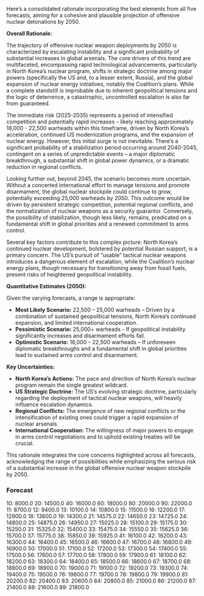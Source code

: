 Here’s a consolidated rationale incorporating the best elements from all five forecasts, aiming for a cohesive and plausible projection of offensive nuclear detonations by 2050.

**Overall Rationale:**

The trajectory of offensive nuclear weapon deployments by 2050 is characterized by escalating instability and a significant probability of substantial increases in global arsenals. The core drivers of this trend are multifaceted, encompassing rapid technological advancements, particularly in North Korea’s nuclear program, shifts in strategic doctrine among major powers (specifically the US and, to a lesser extent, Russia), and the global expansion of nuclear energy initiatives, notably the Coalition’s plans. While a complete standstill is improbable due to inherent geopolitical tensions and the logic of deterrence, a catastrophic, uncontrolled escalation is also far from guaranteed. 

The immediate risk (2025-2035) represents a period of intensified competition and potentially rapid increases – likely reaching approximately 18,000 - 22,500 warheads within this timeframe, driven by North Korea’s acceleration, continued US modernization programs, and the expansion of nuclear energy. However, this initial surge is not inevitable. There’s a significant probability of a stabilization period occurring around 2040-2045, contingent on a series of unpredictable events – a major diplomatic breakthrough, a substantial shift in global power dynamics, or a dramatic reduction in regional conflicts.  

Looking further out, beyond 2045, the scenario becomes more uncertain.  Without a concerted international effort to manage tensions and promote disarmament, the global nuclear stockpile could continue to grow, potentially exceeding 25,000 warheads by 2050. This outcome would be driven by persistent strategic competition, potential regional conflicts, and the normalization of nuclear weapons as a security guarantor. Conversely, the possibility of stabilization, though less likely, remains, predicated on a fundamental shift in global priorities and a renewed commitment to arms control. 

Several key factors contribute to this complex picture: North Korea’s continued nuclear development, bolstered by potential Russian support, is a primary concern. The US’s pursuit of “usable” tactical nuclear weapons introduces a dangerous element of escalation, while the Coalition’s nuclear energy plans, though necessary for transitioning away from fossil fuels, present risks of heightened geopolitical instability. 

**Quantitative Estimates (2050):**

Given the varying forecasts, a range is appropriate:

*   **Most Likely Scenario:** 22,500 – 25,000 warheads – Driven by a combination of sustained geopolitical tensions, North Korea’s continued expansion, and limited international cooperation.
*   **Pessimistic Scenario:** 25,000+ warheads - If geopolitical instability significantly increases and disarmament efforts fail.
*   **Optimistic Scenario:** 18,000 – 22,500 warheads – If unforeseen diplomatic breakthroughs and a fundamental shift in global priorities lead to sustained arms control and disarmament.

**Key Uncertainties:**

*   **North Korea’s Actions:** The pace and direction of North Korea’s nuclear program remain the single greatest wildcard.
*   **US Strategic Doctrine:** The US’s evolving strategic doctrine, particularly regarding the deployment of tactical nuclear weapons, will heavily influence escalation dynamics.
*   **Regional Conflicts:** The emergence of new regional conflicts or the intensification of existing ones could trigger a rapid expansion of nuclear arsenals.
*   **International Cooperation:** The willingness of major powers to engage in arms control negotiations and to uphold existing treaties will be crucial. 

This rationale integrates the core concerns highlighted across all forecasts, acknowledging the range of possibilities while emphasizing the serious risk of a substantial increase in the global offensive nuclear weapon stockpile by 2050.

### Forecast

10: 8000.0
20: 14500.0
40: 16000.0
60: 18000.0
80: 20000.0
90: 22000.0
11: 8700.0
12: 9400.0
13: 10100.0
14: 10800.0
15: 11500.0
16: 12200.0
17: 12900.0
18: 13600.0
19: 14300.0
21: 14575.0
22: 14650.0
23: 14725.0
24: 14800.0
25: 14875.0
26: 14950.0
27: 15025.0
28: 15100.0
29: 15175.0
30: 15250.0
31: 15325.0
32: 15400.0
33: 15475.0
34: 15550.0
35: 15625.0
36: 15700.0
37: 15775.0
38: 15850.0
39: 15925.0
41: 16100.0
42: 16200.0
43: 16300.0
44: 16400.0
45: 16500.0
46: 16600.0
47: 16700.0
48: 16800.0
49: 16900.0
50: 17000.0
51: 17100.0
52: 17200.0
53: 17300.0
54: 17400.0
55: 17500.0
56: 17600.0
57: 17700.0
58: 17800.0
59: 17900.0
61: 18100.0
62: 18200.0
63: 18300.0
64: 18400.0
65: 18500.0
66: 18600.0
67: 18700.0
68: 18800.0
69: 18900.0
70: 19000.0
71: 19100.0
72: 19200.0
73: 19300.0
74: 19400.0
75: 19500.0
76: 19600.0
77: 19700.0
78: 19800.0
79: 19900.0
81: 20200.0
82: 20400.0
83: 20600.0
84: 20800.0
85: 21000.0
86: 21200.0
87: 21400.0
88: 21600.0
89: 21800.0